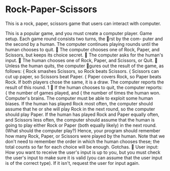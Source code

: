# Rock-Paper-Scissors
This is a rock, paper, scissors game that users can interact with computer.

This is a popular game, and you must create a computer player.
Game setup. Each game round consists two turns, the rst by the com-
puter and the second by a human. The computer continues playing rounds
until the human chooses to quit.
 The computer chooses one of Rock, Paper, and Scissors, but keeps its
choice secret.
 The computer asks for the human's input.
 The human chooses one of Rock, Paper, and Scissors, or Quit.
 Unless the human quits, the computer gures out the result of the
game, as follows:
{ Rock smashes Scissors, so Rock beats Scissors.
{ Scissors can cut up paper, so Scissors beat Paper.
{ Paper covers Rock, so Paper beats Rock.
If both players chose the same, it is a draw. The computer reports the
result of this round.
1
 If the human chooses to quit, the computer reports:
{ the number of games played, and
{ the number of times the human won.
Computer's brains. The computer must be able to exploit some human
biases. If the human has played Rock most often, the computer should
assume that he or she will play Rock in the next round, so the computer
should play Paper. If the human has played Rock and Paper equally often,
and Scissors less often, the computer should assume that the human is going
to play either Rock or Paper (both equally likely) in the next round. (What
should the computer play?)
Hence, your program should remember how many Rock, Paper,
or Scissors were played by the human. Note that we don't need to
remember the order in which the human chooses these; the total counts so
far for each choice will be enough.
Gotchas.
 User input: How you want to receive the user's input is up to you,
but you must check the user's input to make sure it is valid (you can
assume that the user input is of the correct type). If it isn't, request
the user for input again.
